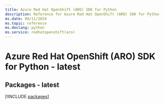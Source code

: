 ```yaml
---
title: Azure Red Hat OpenShift (ARO) SDK for Python
description: Reference for Azure Red Hat OpenShift (ARO) SDK for Python
ms.date: 09/11/2024
ms.topic: reference
ms.devlang: python
ms.service: redhatopenshift(aro)
---
```

# Azure Red Hat OpenShift (ARO) SDK for Python - latest
## Packages - latest
[!INCLUDE [packages](red-hat-openshift-(aro)-index.md)]